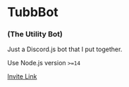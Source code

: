 # TubbBot
### (The Utility Bot)
Just a Discord.js bot that I put together.

Use Node.js version `>=14`

[Invite Link](https://discord.com/api/oauth2/authorize?client_id=750123677739122819&permissions=414837637104&scope=bot)
